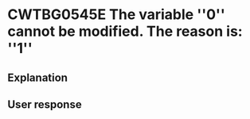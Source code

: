 # CWTBG0545E The variable ''0'' cannot be modified. The reason is: ''1''

## Explanation

## User response